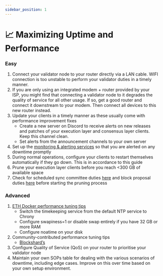 ```yaml
---
sidebar_position: 1
---
```


# 📈 Maximizing Uptime and Performance

### Easy

1. Connect your validator node to your router directly via a LAN cable. WIFI connection is too unstable to perform your validator duties in a timely manner.  
2. If you are only using an integrated modem + router provided by your ISP, you might find that connecting a validator node to it degrades the quality of service for all other usage. If so, get a good router and connect it downstream to your modem. Then connect all devices to this new router instead.  
3. Update your clients in a timely manner as these usually come with performance improvement fixes  
   * Create a new server on Discord to receive alerts on new releases and patches of your execution layer and consensus layer clients. Keep this channel clean.  
   * Set alerts from the announcement channels to your own server  
4. Set up the [monitoring & alerting services](https://dvt-homestaker.stakesaurus.com/monitoring-maintenance-and-updates/set-up-monitoring-suite) so that you are alerted on any downtime promptly  
5. During normal operations, configure your clients to restart themselves automatically if they go down. This is in accordance to this guide  
6. Prune your execution layer clients before you reach &lt;300 GB of available space  
7. Check for scheduled sync committee duties [here](https://www.coincashew.com/coins/overview-eth/guide-or-how-to-setup-a-validator-on-eth2-mainnet/part-ii-maintenance/checking-my-eth-validators-sync-committee-duties) and block proposal duties [here](https://wenmerge.com/block-proposer-schedule/) before starting the pruning process

### Advanced

1. [ETH Docker performance tuning tips](https://ethdocker.com/Usage/LinuxSecurity/#additional-and-recommended-linux-performance-tuning)  
   * Switch the timekeeping service from the default NTP service to Chrony  
   * Configure swapiness=1 or disable swap entirely if you have 32 GB or more RAM  
   * Configure noatime on your disk  
2. Community-contributed performance tuning tips  
   * [Blockshard’s](./community-tips#blockshard)  
3. Configure Quality of Service (QoS) on your router to prioritise your validator node  
4. Maintain your own SOPs table for dealing with the various scenarios of downtime, including edge cases. Improve on this over time based on your own setup environment.